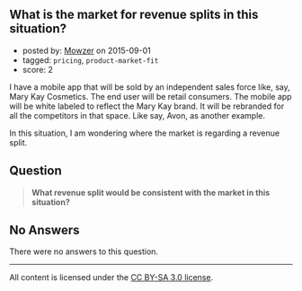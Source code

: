 ## What is the market for revenue splits in this situation?

- posted by: [Mowzer](https://stackexchange.com/users/1803081/mowzer) on 2015-09-01
- tagged: `pricing`, `product-market-fit`
- score: 2

I have a mobile app that will be sold by an independent sales force like, say, Mary Kay Cosmetics. The end user will be retail consumers. The mobile app will be white labeled to reflect the Mary Kay brand. It will be rebranded for all the competitors in that space. Like say, Avon, as another example.

In this situation, I am wondering where the market is regarding a revenue split.

Question
-
> **What revenue split would be consistent with the market in this situation?**

## No Answers

There were no answers to this question.


---

All content is licensed under the [CC BY-SA 3.0 license](https://creativecommons.org/licenses/by-sa/3.0/).
